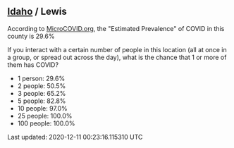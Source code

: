 
## [Idaho](/united-states/idaho) / Lewis

According to [MicroCOVID.org](http://microcovid.org),
the "Estimated Prevalence" of COVID in this county is 29.6%

If you interact with a certain number of people in this location
(all at once in a group, or spread out across the day), what is the chance that
1 or more of them has COVID?

- 1 person: 29.6%
- 2 people: 50.5%
- 3 people: 65.2%
- 5 people: 82.8%
- 10 people: 97.0%
- 25 people: 100.0%
- 100 people: 100.0%

Last updated: 2020-12-11 00:23:16.115310 UTC
